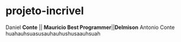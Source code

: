 # projeto-incrivel

Daniel **Conte** || **Mauricio Best Programmer**||**Delmison**
Antonio Conte huahauhsuasusauhauhushusaauhsuah
